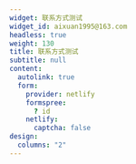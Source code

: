 ```yaml
---
widget: 联系方式测试
widget_id: aixuan1995@163.com
headless: true
weight: 130
title: 联系方式测试
subtitle: null
content:
  autolink: true
  form:
    provider: netlify
    formspree:
      ? id
    netlify:
      captcha: false
design:
  columns: "2"
---
```

